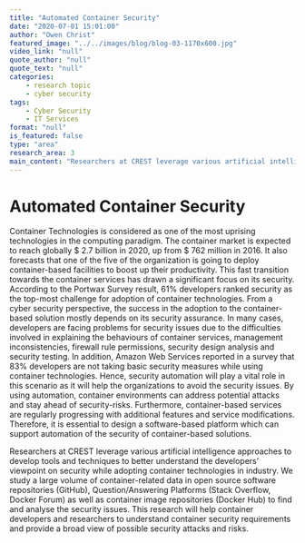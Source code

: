 ```yaml
---
title: "Automated Container Security"
date: "2020-07-01 15:01:00"
author: "Owen Christ"
featured_image: "../../images/blog/blog-03-1170x600.jpg"
video_link: "null"
quote_author: "null"
quote_text: "null"
categories: 
    - research topic
    - cyber security
tags: 
    - Cyber Security
    - IT Services
format: "null"
is_featured: false
type: "area"
research_area: 3
main_content: "Researchers at CREST leverage various artificial intelligence approaches to develop tools and techniques to better understand the developers’ viewpoint on security while adopting container technologies in industry. We study a large volume of container-related data in open source software repositories (GitHub), Question/Answering Platforms (Stack Overflow, Docker Forum)  as well as container image repositories (Docker Hub) to find and analyse the security issues. This research will help container developers and researchers to understand container security requirements and provide a broad view of possible security attacks and risks."
---
```



# Automated Container Security

Container Technologies is considered as one of the most uprising technologies in the computing paradigm. The container market is expected to reach globally $ 2.7 billion in 2020, up from $ 762 million in 2016. It also forecasts that one of the five of the organization is going to deploy container-based facilities to boost up their productivity. This fast transition towards the container services has drawn a significant focus on its security. According to the Portwax Survey result, 61% developers ranked security as the top-most challenge for adoption of container technologies. From a cyber security perspective, the success in the adoption to the container-based solution mostly depends on its security assurance. In many cases, developers are facing problems for security issues due to the difficulties involved in explaining the behaviours of container services, management inconsistencies, firewall rule permissions, security design analysis and security testing. In addition, Amazon Web Services reported in a survey that 83% developers are not taking basic security measures while using container technologies. Hence, security automation will play a vital role in this scenario as it will help the organizations to avoid the security issues. By using automation, container environments can address potential attacks and stay ahead of security-risks. Furthermore, container-based services are regularly progressing with additional features and service modifications. Therefore, it is essential to design a software-based platform which can support automation of the security of container-based solutions.

Researchers at CREST leverage various artificial intelligence approaches to develop tools and techniques to better understand the developers’ viewpoint on security while adopting container technologies in industry. We study a large volume of container-related data in open source software repositories (GitHub), Question/Answering Platforms (Stack Overflow, Docker Forum)  as well as container image repositories (Docker Hub) to find and analyse the security issues. This research will help container developers and researchers to understand container security requirements and provide a broad view of possible security attacks and risks.
